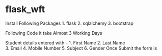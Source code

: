 # flask_wft

Install Following Packages
        1. flask
        2. sqlalchemy
        3. bootstrap

Following Code it take Almost 3 Working Days 

Student details entered with:-
        1. First Name 
        2. Last Name  
        3. Email
        4. Mobile Number 
        5. Subject 
        6. Gender
Once Submit the form is 
